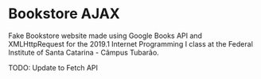 # Bookstore AJAX
Fake Bookstore website made using Google Books API and XMLHttpRequest for the 2019.1 Internet Programming I class at the Federal Institute of Santa Catarina - Câmpus Tubarão. 

TODO: Update to Fetch API
